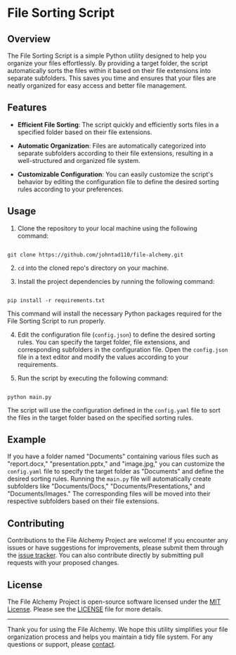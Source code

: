 # File Sorting Script

## Overview

The File Sorting Script is a simple Python utility designed to help you organize your files effortlessly. By providing a target folder, the script automatically sorts the files within it based on their file extensions into separate subfolders. This saves you time and ensures that your files are neatly organized for easy access and better file management.

## Features

- **Efficient File Sorting**: The script quickly and efficiently sorts files in a specified folder based on their file extensions.

- **Automatic Organization**: Files are automatically categorized into separate subfolders according to their file extensions, resulting in a well-structured and organized file system.

- **Customizable Configuration**: You can easily customize the script's behavior by editing the configuration file to define the desired sorting rules according to your preferences.

## Usage

1. Clone the repository to your local machine using the following command:

```

git clone https://github.com/johntad110/file-alchemy.git

```

2. `cd` into the cloned repo's directory on your machine.

3. Install the project dependencies by running the following command:

```

pip install -r requirements.txt

```

This command will install the necessary Python packages required for the File Sorting Script to run properly.

4. Edit the configuration file (`config.json`) to define the desired sorting rules. You can specify the target folder, file extensions, and corresponding subfolders in the configuration file. Open the `config.json` file in a text editor and modify the values according to your requirements.

5. Run the script by executing the following command:

```

python main.py

```

The script will use the configuration defined in the `config.yaml` file to sort the files in the target folder based on the specified sorting rules.

## Example

If you have a folder named "Documents" containing various files such as "report.docx," "presentation.pptx," and "image.jpg," you can customize the `config.yaml` file to specify the target folder as "Documents" and define the desired sorting rules. Running the `main.py` file will automatically create subfolders like "Documents/Docs," "Documents/Presentations," and "Documents/Images." The corresponding files will be moved into their respective subfolders based on their file extensions.

## Contributing

Contributions to the File Alchemy Project are welcome! If you encounter any issues or have suggestions for improvements, please submit them through the [issue tracker](https://github.com/johntad110/file-alchemy/issues). You can also contribute directly by submitting pull requests with your proposed changes.

## License

The File Alchemy Project is open-source software licensed under the [MIT License](https://opensource.org/licenses/MIT). Please see the [LICENSE](https://github.com/johntad110/file-alchemy/blob/main/LICENSE) file for more details.

---

Thank you for using the File Alchemy. We hope this utility simplifies your file organization process and helps you maintain a tidy file system. For any questions or support, please [contact](mailto:johntad110@gmail.com).
